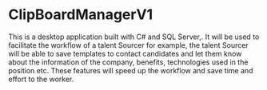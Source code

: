 # ClipBoardManagerV1

This is a desktop application built with C# and SQL Server,. It will be used to facilitate the workflow of a talent Sourcer for example, the talent Sourcer will be able to save templates to contact candidates
and let them know about the information of the company, benefits, technologies used in the position etc. These features will speed up the workflow and save time and effort to the worker.
